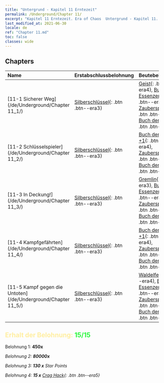```yaml
---
title: "Untergrund - Kapitel 11 Erntezeit"
permalink: /Underground/Chapter 11/
excerpt: "Kapitel 11 Erntezeit. Era of Chaos  Untergrund - Kapitel 11. Erntezeit"
last_modified_at: 2021-06-30
locale: de
ref: "Chapter 11.md"
toc: false
classes: wide
---
```


## Chapters

  | Name |  Erstabschlussbelohnung | Beutebelohnung |
  |:------------|:------------|:------------| 
  | [11-1 Sicherer Weg](/de/Underground/Chapter 11_1/) | [Silberschlüssel](/ItemsDE/con_693/){: .btn .btn--era3} | [Geist](/ItemsDE/unt_210/){: .btn .btn--era4}, [Buch der Essenzen +1](/ItemsDE/mat_46/){: .btn .btn--era4}, [Zauberspruchrollen](/ItemsDE/con_694/){: .btn .btn--era3}, [Buch der Essenzen](/ItemsDE/mat_39/){: .btn .btn--era4} |
  | [11-2 Schlüsselspieler](/de/Underground/Chapter 11_2/) | [Silberschlüssel](/ItemsDE/con_693/){: .btn .btn--era3} | [Buch der Essenzen +1](/ItemsDE/mat_46/){: .btn .btn--era4}, [Zauberspruchrollen](/ItemsDE/con_694/){: .btn .btn--era3}, [Buch der Essenzen](/ItemsDE/mat_39/){: .btn .btn--era4} |
  | [11-3 In Deckung!](/de/Underground/Chapter 11_3/) | [Silberschlüssel](/ItemsDE/con_693/){: .btn .btn--era3} | [Gremlin](/ItemsDE/unt_235/){: .btn .btn--era3}, [Buch der Essenzen +1](/ItemsDE/mat_46/){: .btn .btn--era4}, [Zauberspruchrollen](/ItemsDE/con_694/){: .btn .btn--era3}, [Buch der Essenzen](/ItemsDE/mat_39/){: .btn .btn--era4} |
  | [11-4 Kampfgefährten](/de/Underground/Chapter 11_4/) | [Silberschlüssel](/ItemsDE/con_693/){: .btn .btn--era3} | [Buch der Essenzen +1](/ItemsDE/mat_46/){: .btn .btn--era4}, [Zauberspruchrollen](/ItemsDE/con_694/){: .btn .btn--era3}, [Buch der Essenzen](/ItemsDE/mat_39/){: .btn .btn--era4} |
  | [11-5 Kampf gegen die Untoten](/de/Underground/Chapter 11_5/) | [Silberschlüssel](/ItemsDE/con_693/){: .btn .btn--era3} | [Waldelfe](/ItemsDE/unt_201/){: .btn .btn--era4}, [Buch der Essenzen +1](/ItemsDE/mat_46/){: .btn .btn--era4}, [Zauberspruchrollen](/ItemsDE/con_694/){: .btn .btn--era3}, [Buch der Essenzen](/ItemsDE/mat_39/){: .btn .btn--era4} |


## <span style="color: #ffeea0">Erhalt der Belohnung: </span><span style="color: #27f73a">15/15</span>

 Belohnung 1:  **450x** <i class="fas fa-gem"/>

 Belohnung 2:  **80000x** <i class="fas fa-coins"/>

 Belohnung 3: **130 x** Star Points

 Belohnung 4: **15 x** [Crag Hack](/ItemsDE/her_375/){: .btn .btn--era5}

